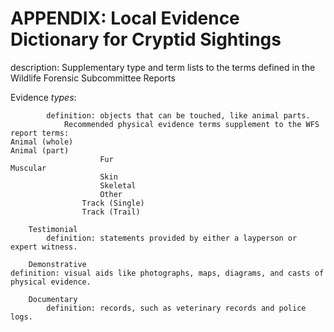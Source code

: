# APPENDIX: Local Evidence Dictionary for Cryptid Sightings
description: Supplementary type and term lists to the terms defined in the Wildlife Forensic Subcommittee Reports


Evidence *types*:
```	Physical
		definition: objects that can be touched, like animal parts.
			Recommended physical evidence terms supplement to the WFS report terms:
Animal (whole)
Animal (part)
					Fur
Muscular
					Skin
					Skeletal
					Other
				Track (Single)
				Track (Trail)

	Testimonial
		definition: statements provided by either a layperson or expert witness.

	Demonstrative
definition: visual aids like photographs, maps, diagrams, and casts of physical evidence.

	Documentary
		definition: records, such as veterinary records and police logs.
```
